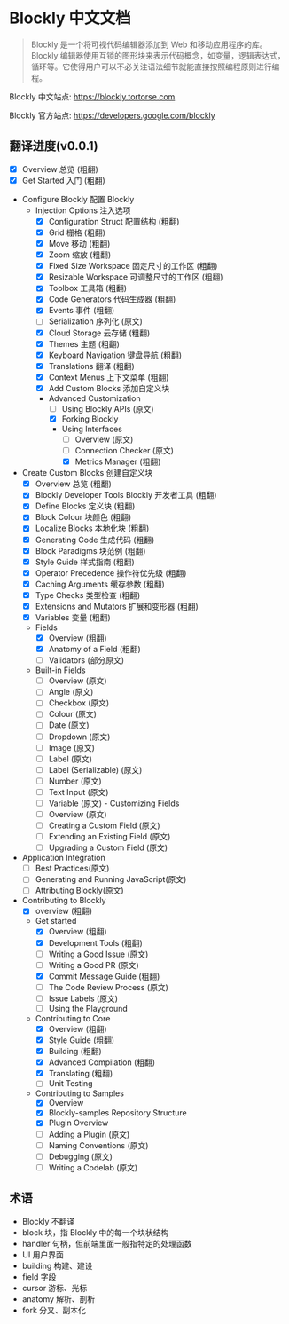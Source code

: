 # Blockly 中文文档

> Blockly 是一个将可视代码编辑器添加到 Web 和移动应用程序的库。 Blockly 编辑器使用互锁的图形块来表示代码概念，如变量，逻辑表达式，循环等。它使得用户可以不必关注语法细节就能直接按照编程原则进行编程。

Blockly 中文站点: <https://blockly.tortorse.com>

Blockly 官方站点: <https://developers.google.com/blockly>

## 翻译进度(v0.0.1)

- [x] Overview 总览 (粗翻)
- [x] Get Started 入门 (粗翻)
- Configure Blockly 配置 Blockly
  - Injection Options 注入选项
    - [x] Configuration Struct 配置结构 (粗翻)
    - [x] Grid 栅格 (粗翻)
    - [x] Move 移动 (粗翻)
    - [x] Zoom 缩放 (粗翻)
    - [x] Fixed Size Workspace 固定尺寸的工作区 (粗翻)
    - [x] Resizable Workspace 可调整尺寸的工作区 (粗翻)
    - [x] Toolbox 工具箱 (粗翻)
    - [x] Code Generators 代码生成器 (粗翻)
    - [x] Events 事件 (粗翻)
    - [ ] Serialization 序列化 (原文)
    - [x] Cloud Storage 云存储 (粗翻)
    - [x] Themes 主题 (粗翻)
    - [x] Keyboard Navigation 键盘导航 (粗翻)
    - [x] Translations 翻译 (粗翻)
    - [x] Context Menus 上下文菜单 (粗翻)
    - [x] Add Custom Blocks 添加自定义块
    - Advanced Customization
      - [ ] Using Blockly APIs (原文)
      - [x] Forking Blockly
      - Using Interfaces
        - [ ] Overview (原文)
        - [ ] Connection Checker (原文)
        - [x] Metrics Manager (粗翻)
- Create Custom Blocks 创建自定义块
  - [x] Overview 总览 (粗翻)
  - [x] Blockly Developer Tools Blockly 开发者工具 (粗翻) 
  - [x] Define Blocks 定义块 (粗翻) 
  - [x] Block Colour 块颜色 (粗翻) 
  - [x] Localize Blocks 本地化块 (粗翻) 
  - [x] Generating Code 生成代码 (粗翻) 
  - [x] Block Paradigms 块范例 (粗翻) 
  - [x] Style Guide 样式指南 (粗翻) 
  - [x] Operator Precedence 操作符优先级 (粗翻) 
  - [x] Caching Arguments 缓存参数 (粗翻) 
  - [x] Type Checks 类型检查 (粗翻) 
  - [x] Extensions and Mutators 扩展和变形器 (粗翻) 
  - [x] Variables 变量 (粗翻)
  - Fields 
    - [x] Overview (粗翻) 
    - [x] Anatomy of a Field (粗翻) 
    - [ ] Validators (部分原文) 
  - Built-in Fields
    - [ ] Overview (原文)
    - [ ] Angle (原文)
    - [ ] Checkbox (原文)
    - [ ] Colour (原文)
    - [ ] Date (原文)
    - [ ] Dropdown (原文)
    - [ ] Image (原文)
    - [ ] Label (原文)
    - [ ] Label (Serializable) (原文)
    - [ ] Number (原文)
    - [ ] Text Input (原文)
    - [ ] Variable (原文) - Customizing Fields
    - [ ] Overview (原文)
    - [ ] Creating a Custom Field (原文)
    - [ ] Extending an Existing Field (原文)
    - [ ] Upgrading a Custom Field (原文)
- Application Integration
  - [ ] Best Practices(原文)
  - [ ] Generating and Running JavaScript(原文)
  - [ ] Attributing Blockly(原文)
- Contributing to Blockly
  - [x] overview (粗翻)
  - Get started
    - [x] Overview (粗翻)
    - [x] Development Tools (粗翻)
    - [ ] Writing a Good Issue (原文)
    - [ ] Writing a Good PR (原文)
    - [x] Commit Message Guide (粗翻)
    - [ ] The Code Review Process (原文)
    - [ ] Issue Labels (原文)
    - [ ] Using the Playground
  - Contributing to Core
    - [x] Overview (粗翻)
    - [x] Style Guide (粗翻)
    - [x] Building (粗翻)
    - [x] Advanced Compilation (粗翻)
    - [x] Translating (粗翻)
    - [ ] Unit Testing
  - Contributing to Samples
    - [x] Overview
    - [x] Blockly-samples Repository Structure
    - [x] Plugin Overview
    - [ ] Adding a Plugin (原文)
    - [ ] Naming Conventions (原文)
    - [ ] Debugging (原文)
    - [ ] Writing a Codelab (原文)

## 术语

- Blockly 不翻译
- block 块，指 Blockly 中的每一个块状结构
- handler 句柄，但前端里面一般指特定的处理函数
- UI 用户界面
- building 构建、建设
- field 字段
- cursor 游标、光标
- anatomy 解析、剖析
- fork 分叉、副本化
